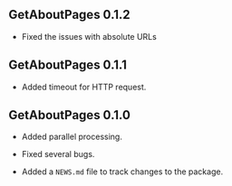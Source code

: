 
## GetAboutPages 0.1.2

* Fixed the issues with absolute URLs

## GetAboutPages 0.1.1

* Added timeout for HTTP request. 

## GetAboutPages 0.1.0
 
* Added parallel processing. 

* Fixed several bugs. 

* Added a `NEWS.md` file to track changes to the package.
